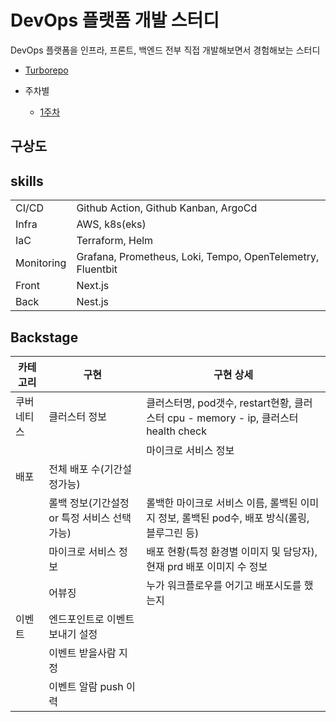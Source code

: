 # DevOps 플랫폼 개발 스터디
DevOps 플랫폼을 인프라, 프론트, 백엔드 전부 직접 개발해보면서 경험해보는 스터디

+ [Turborepo](./docs/turborepo.md)

+ 주차별
  + [1주차](./docs/week1.md)

## 구상도

## skills

| | |
|--|--|
|CI/CD|Github Action, Github Kanban, ArgoCd|
|Infra|AWS, k8s(eks)|
|IaC|Terraform, Helm|
|Monitoring|Grafana, Prometheus, Loki, Tempo, OpenTelemetry, Fluentbit|
|Front|Next.js|
|Back|Nest.js|


## Backstage

|카테고리|구현|구현 상세|
|--|--|--|
|쿠버네티스|클러스터 정보|클러스터명, pod갯수, restart현황, 클러스터 cpu - memory - ip, 클러스터 health check|
|||마이크로 서비스 정보|pod갯수, status(running, restart수 등), pod cpu - memory - network, 할당된 워커노드 ip, HPA 발생시간, 최근 배포 시간 및 이미지 이름,|
|배포|전체 배포 수(기간설정가능)||
| |롤백 정보(기간설정 or 특정 서비스 선택 가능)|롤백한 마이크로 서비스 이름, 롤백된 이미지 정보, 롤백된 pod수, 배포 방식(롤링, 블루그린 등)|
||마이크로 서비스 정보|배포 현황(특정 환경별 이미지 및 담당자), 현재 prd 배포 이미지 수 정보|
||어뷰징|누가 워크플로우를 어기고 배포시도를 했는지|
|이벤트|엔드포인트로 이벤트 보내기 설정||
||이벤트 받을사람 지정||
||이벤트 알람 push 이력||